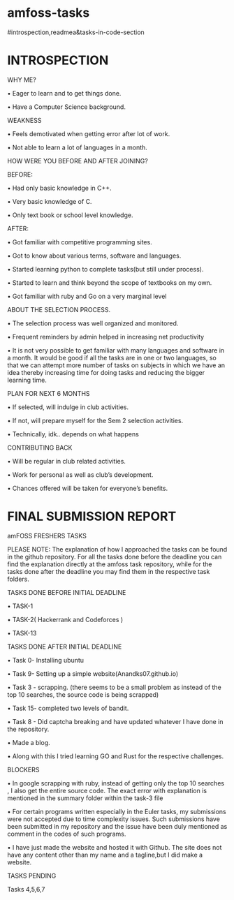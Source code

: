 # amfoss-tasks
#introspection,readmea&tasks-in-code-section

# INTROSPECTION

 WHY ME?
 
 
•	Eager to learn and to get things done.

•	Have a Computer Science background.

WEAKNESS


•	Feels demotivated when getting error after lot of work.

•	Not able to learn a lot of languages in a month.

HOW WERE YOU BEFORE AND AFTER JOINING?

 BEFORE:
 
 
•	Had only basic knowledge in C++.

•	Very basic knowledge of C.

•	Only text book or school level knowledge.

AFTER:


•	Got familiar with competitive programming sites.

•	Got to know about various terms, software and languages.

•	Started learning python to complete tasks(but still under process).

•	Started to learn and think beyond the scope of textbooks on my own.

•	Got familiar with ruby and Go on a very marginal level

ABOUT THE SELECTION PROCESS.


•	The selection process was well organized and monitored.

•	Frequent reminders by admin helped in increasing net productivity

•	It is not very possible to get familiar with many languages and software in a month. It would be good if all the tasks are in one or 
  two languages, so that we can attempt more number of tasks on subjects in which we have an idea thereby increasing time for doing       tasks and reducing the bigger learning time.
  
PLAN FOR NEXT 6  MONTHS


•	If selected, will indulge in club activities.

•	If not, will prepare myself for the Sem 2 selection activities.

•	Technically, idk.. depends on what happens

CONTRIBUTING BACK


•	Will be regular in club related activities.

•	Work for personal as well as club’s development.

•	Chances offered will be taken for everyone’s benefits.

# FINAL SUBMISSION REPORT 

amFOSS FRESHERS TASKS

PLEASE NOTE: The explanation of how I approached the tasks can be found in the github repository. For all the tasks done before the deadline you can find the explanation directly at the amfoss task repository, while for the tasks done after the deadline you may find them in the respective task folders.

TASKS DONE BEFORE INITIAL DEADLINE

•	TASK-1

•	TASK-2( Hackerrank and Codeforces )

•	TASK-13

TASKS DONE AFTER INITIAL DEADLINE

•	Task 0- Installing ubuntu

•	Task 9- Setting up a simple website(Anandks07.github.io)

•	Task 3 - scrapping. (there seems to be a small problem as instead of the top 10 searches, the source code is being scrapped)

•	Task 15- completed two levels of bandit. 

•	Task 8 - Did captcha breaking and have updated whatever I have done in the repository.

•	Made a blog.

•	Along with this I tried learning GO and Rust for the respective challenges.

BLOCKERS

•	In google scrapping with ruby, instead of getting only the top 10 searches , I also get the entire source code. The exact error with     explanation is mentioned in the summary folder within the task-3 file

•	For certain programs written especially in the Euler tasks, my submissions were not accepted due to time complexity issues. Such         submissions have been submitted in my repository and the issue have been duly mentioned as comment in the codes of such programs. 

•	I have just made the website and hosted it with Github. The site does not have any content other than my name and a tagline,but I did   make a website.

TASKS PENDING

Tasks 4,5,6,7

